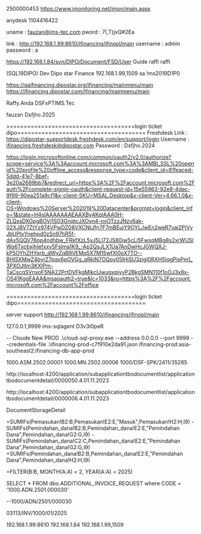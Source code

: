 2500000453
https://www.imonitoring.net/imon/main.aspx

anydesk
1104416422

<!--! =====================================my_email===================================== -->
uname       : fauzan@ims-tec.com
pword       : 7(,T)jxQ#2Ea
<!--! =====================================my_email===================================== -->



<!--? =====================================dipo_local===================================== -->
link        : http://192.168.1.99:8610/ifinancing/ifinopl/main
username    : admin
password    : a

https://192.168.1.84/svn/DIPO/Document/FSD/User Guide
raffi
raffi



<!--* =====================================db===================================== -->
(SQL19DIPO)
Dev Dipo star Finance
192.168.1.99,1509
sa
!ms2019D1P0
<!--* =====================================db===================================== -->

<!--? =====================================dipo_local===================================== -->

<!-- ! dipo_QA -->
https://qaifinancing.dipostar.org/ifinancing/mainmenu/main
https://ifinancing.dipostar.com/ifinancing/mainmenu/main

Raffy.Anda
DSFxPTIMS.Tec

fauzan
Dsfjho.2025
<!-- ! dipo_QA -->



=====================================login ticket dipo=====================================
Freshdesk
Link                    :  https://dipostar-supportdesk.freshdesk.com/en/support/login
Username                :  ifinancing.freshdesk@dipostar.com
Password                :  Dsfjho.2024

https://login.microsoftonline.com/common/oauth2/v2.0/authorize?scope=service%3A%3Aaccount.microsoft.com%3A%3AMBI_SSL%20openid%20profile%20offline_access&response_type=code&client_id=81feaced-5ddd-41e7-8bef-3e20a2689bb7&redirect_uri=https%3A%2F%2Faccount.microsoft.com%2Fauth%2Fcomplete-signin-oauth&client-request-id=15e55963-92e8-4dac-9f99-90ea251a9cf1&x-client-SKU=MSAL.Desktop&x-client-Ver=4.66.1.0&x-client-OS=Windows%20Server%202019%20Datacenter&prompt=login&client_info=1&state=H4sIAAAAAAAEAAXBy4KqIAAA0H-ZLQssDXGpgBOVj1S03GnqtcJXOvn4-nvOTzzJNzv6ak-02XJ8V7ZtYz974VPwDZ08VXCNtJfn7F7mBEuiY9OYLJwEn2weR7vai2PjVyJbUPIvYnehpd0zSn97hR5f-dAx5QQV76pp4ndhbw_FRkfXzL5vJ5Ll72JS80iw5cLj5FwsqMBg8s2xrWUSlWq6TxcbxjhIefxxy5Fslma1K9_-Ap2QsJLX1Ua7AnDwHcJGWQXJ-kP5OYhZHYqrb_dWyZqB9VEMq5X7M15wfXl0oX7TO--BHlSXMwZ4byrZ7pqv6pOVGg_qRkIN7OQov05lHjSU3zigl0RXH5IqgPisPm1_3PXOJtlm3KXIPm-TaCscqSVnxoF5NA22PrtDVFkgMikcIJwugxpiyvP2BkgSMN110f1oOJ3x8x-OS41KggEAAA&msaoauth2=true&lc=1033&ru=https%3A%2F%2Faccount.microsoft.com%2Faccount%2Foffice

=====================================login ticket dipo=====================================

server support 
http://192.168.1.99:8610/ifinancing/ifinopl/main

127.0.0.1,9999
ims-sqlagent
D3v3l0peR
 
 
-- Cloude New PROD
.\cloud-sql-proxy.exe --address 0.0.0.0 --port 9999 --credentials-file .\ifinancing-prod-c7f910e2da91.json ifinancing-prod:asia-southeast2:ifinancing-db-app-prod

<!--! ------------------------------------ -->
1000.ASM.2502.00001
1000.MN.2502.00006
1000/DSF-SPK/2411/35285




http://localhost:4200/application/subapplicationtbodocumentlist/applicationtbodocumentdetail/0000050.4.01.11.2023

http://localhost:4200/application/subapplicationtbodocumentlist/applicationtbodocumentdetail/0000006.4.01.11.2023


DocumentStorageDetail




=SUMIFs(Pemasukan!B2:B,Pemasukan!E2:E,"Masuk",Pemasukan!H2:H,I9)
-SUMIFs(Pemindahan_dana!B2:B,Pemindahan_dana!E2:E,"Pemindahan Dana",Pemindahan_dana!G2:G,I9)
-SUMIFs(Pemindahan_dana!C2:C,Pemindahan_dana!E2:E,"Pemindahan Dana",Pemindahan_dana!G2:G,I9)
+SUMIFs(Pemindahan_dana!B2:B,Pemindahan_dana!E2:E,"Pemindahan Dana",Pemindahan_dana!H2:H,I9)

=FILTER(B:B, MONTH(A:A) = 2, YEAR(A:A) = 2025)



SELECT * FROM dbo.ADDITIONAL_INVOICE_REQUEST
where CODE = '1000.ADN.2501.000030'

--1000/ADN/2501/000030

03113/INV/1000/01/2025


192.168.1.99:8610
192.168.1.84
192.168.1.99,1509